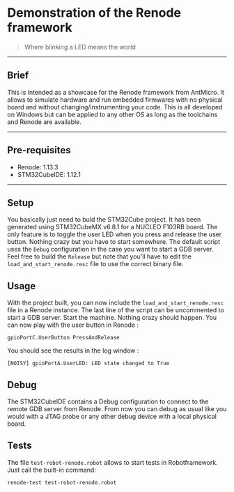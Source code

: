 # Demonstration of the Renode framework

> Where blinking a LED means the world

---

## Brief

This is intended as a showcase for the Renode framework from AntMicro. It allows to simulate hardware and run embedded firmwares with no physical board and without changing/instrumenting your code.
This is all developed on Windows but can be applied to any other OS as long as the toolchains and Renode are available.

---

## Pre-requisites

- Renode: 1.13.3
- STM32CubeIDE: 1.12.1

---

## Setup

You basically just need to buld the STM32Cube project. It has been generated using STM32CubeMX v6.8.1 for a NUCLEO F103RB board. The only feature is to toggle the user LED when you press and release the user button. Nothing crazy but you have to start somewhere.
The default script uses the `Debug` configuration in the case you want to start a GDB server. Feel free to build the `Release` but note that you'll have to edit the `load_and_start_renode.resc` file to use the correct binary file.

## Usage

With the project built, you can now include the `load_and_start_renode.resc` file in a Renode instance. The last line of the script can be uncommented to start a GDB server.
Start the machine. Nothing crazy should happen. You can now play with the user button in Renode :

```shell
gpioPortC.UserButton PressAndRelease
```

You should see the results in the log window :

```shell
[NOISY] gpioPortA.UserLED: LED state changed to True
```

## Debug

The STM32CubeIDE contains a Debug configuration to connect to the remote GDB server from Renode. From now you can debug as usual like you would with a JTAG probe or any other debug device with a local physical board.

## Tests

The file `test-robot-renode.robot` allows to start tests in Robotframework. Just call the built-in command:

```shell
renode-test test-robot-renode.robot
```
